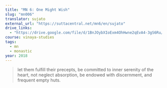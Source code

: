```yaml
---
title: "MN 6: One Might Wish"
slug: "mn006"
translator: sujato
external_url: "https://suttacentral.net/mn6/en/sujato"
drive_links:
  - "https://drive.google.com/file/d/1BnJOybXIoExm4OhHwne2qEvA4-3gS6Ru/view?usp=drivesdk"
course: vinaya-studies
tags:
  - mn
  - monastic
year: 2018
---
```


> let them fulfill their precepts, be committed to inner serenity of the heart, not neglect absorption, be endowed with discernment, and frequent empty huts.
